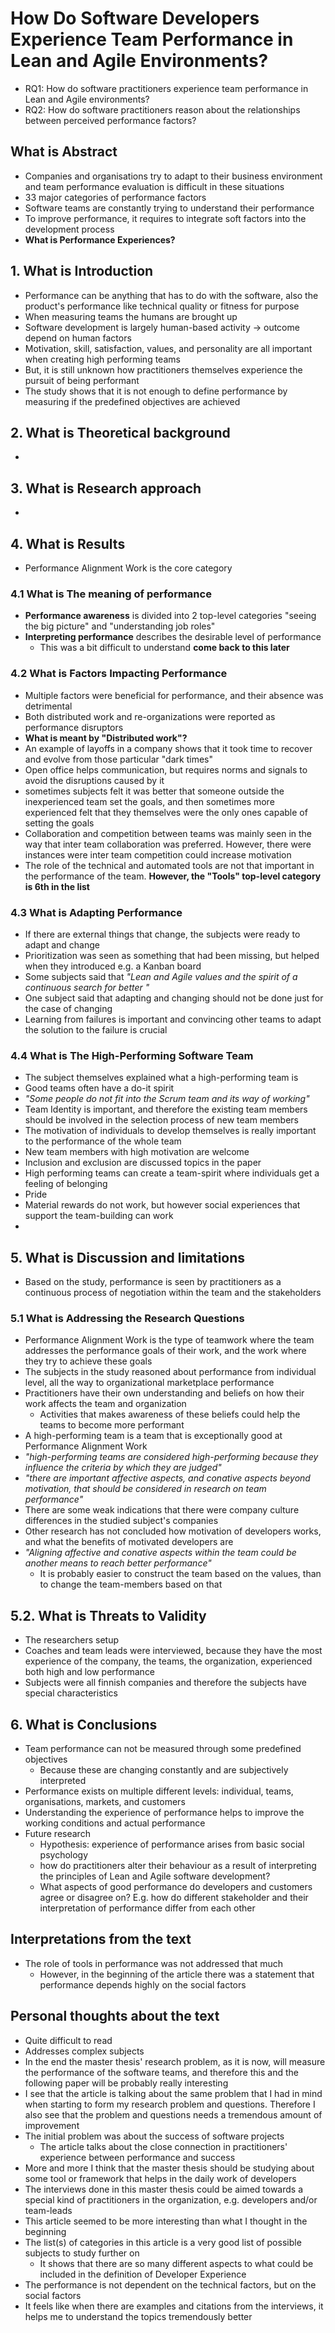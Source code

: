 # How Do Software Developers Experience Team Performance in Lean and Agile Environments?

- RQ1: How do software practitioners experience team performance in Lean and Agile environments?
- RQ2: How do software practitioners reason about the relationships between perceived performance factors?

## What is Abstract

- Companies and organisations try to adapt to their business environment and team performance evaluation is difficult in these situations
- 33 major categories of performance factors
- Software teams are constantly trying to understand their performance
- To improve performance, it requires to integrate soft factors into the development process
- **What is Performance Experiences?**

## 1. What is Introduction

- Performance can be anything that has to do with the software, also the product's performance like technical quality or fitness for purpose
- When measuring teams the humans are brought up
- Software development is largely human-based activity -> outcome depend on human factors
- Motivation, skill, satisfaction, values, and personality are all important when creating high performing teams 
- But, it is still unknown how practitioners themselves experience the pursuit of being performant
- The study shows that it is not enough to define performance by measuring if the predefined objectives are achieved

## 2. What is Theoretical background

- 

## 3. What is Research approach

-

## 4. What is Results

- Performance Alignment Work is the core category

### 4.1 What is The meaning of performance

- **Performance awareness** is divided into 2 top-level categories "seeing the big picture" and "understanding job roles"
- **Interpreting performance** describes the desirable level of performance
  - This was a bit difficult to understand **come back to this later**

### 4.2 What is Factors Impacting Performance

- Multiple factors were beneficial for performance, and their absence was detrimental
- Both distributed work and re-organizations were reported as performance disruptors
- **What is meant by "Distributed work"?**
- An example of layoffs in a company shows that it took time to recover and evolve from those particular "dark times"
- Open office helps communication, but requires norms and signals to avoid the disruptions caused by it
- sometimes subjects felt it was better that someone outside the inexperienced team set the goals, and then sometimes more experienced felt that they themselves were the only ones capable of setting the goals
- Collaboration and competition between teams was mainly seen in the way that inter team collaboration was preferred. However, there were instances were inter team competition could increase motivation
- The role of the technical and automated tools are not that important in the performance of the team. **However, the "Tools" top-level category is 6th in the list**

### 4.3 What is Adapting Performance

- If there are external things that change, the subjects were ready to adapt and change
- Prioritization was seen as something that had been missing, but helped when they introduced e.g. a Kanban board
- Some subjects said that *"Lean and Agile values and the spirit of a continuous search for better "*
- One subject said that adapting and changing should not be done just for the case of changing
- Learning from failures is important and convincing other teams to adapt the solution to the failure is crucial

### 4.4 What is The High-Performing Software Team

- The subject themselves explained what a high-performing team is
- Good teams often have a do-it spirit
- *"Some people do not fit into the Scrum team and its way of working"*
- Team Identity is important, and therefore the existing team members should be involved in the selection process of new team members 
- The motivation of individuals to develop themselves is really important to the performance of the whole team
- New team members with high motivation are welcome
- Inclusion and exclusion are discussed topics in the paper
- High performing teams can create a team-spirit where individuals get a feeling of belonging
- Pride
- Material rewards do not work, but however social experiences that support the team-building can work
- 

## 5. What is Discussion and limitations

- Based on the study, performance is seen by practitioners as a continuous process of negotiation within the team and the stakeholders

### 5.1 What is Addressing the Research Questions

- Performance Alignment Work is the type of teamwork where the team addresses the performance goals of their work, and the work where they try to achieve these goals
- The subjects in the study reasoned about performance from individual level, all the way to organizational marketplace performance
- Practitioners have their own understanding and beliefs on how their work affects the team and organization
  - Activities that makes awareness of these beliefs could help the teams to become more performant
- A high-performing team is a team that is exceptionally good at Performance Alignment Work
- *"high-performing teams are considered high-performing because they influence the criteria by which they are judged"*
- *"there are important affective aspects, and conative aspects beyond motivation, that should be considered in research on team performance"*
- There are some weak indications that there were company culture differences in the studied subject's companies
- Other research has not concluded how motivation of developers works, and what the benefits of motivated developers are
- *"Aligning affective and conative aspects within the team could be another means to reach better performance"*
  - It is probably easier to construct the team based on the values, than to change the team-members based on that

## 5.2. What is Threats to Validity

- The researchers setup
- Coaches and team leads were interviewed, because they have the most experience of the company, the teams, the organization, experienced both high and low performance
- Subjects were all finnish companies and therefore the subjects have special characteristics

## 6. What is Conclusions

- Team performance can not be measured through some predefined objectives
  - Because these are changing constantly and are subjectively interpreted
- Performance exists on multiple different levels: individual, teams, organisations, markets, and customers
- Understanding the experience of performance helps to improve the working conditions and actual performance
- Future research
  - Hypothesis: experience of performance arises from basic social psychology
  - how do practitioners alter their behaviour as a result of interpreting the principles of Lean and Agile software development?
  - What aspects of good performance do developers and customers agree or disagree on? E.g. how do different stakeholder and their interpretation of performance differ from each other

## Interpretations from the text

- The role of tools in performance was not addressed that much
  - However, in the beginning of the article there was a statement that performance depends highly on the social factors

## Personal thoughts about the text

- Quite difficult to read
- Addresses complex subjects
- In the end the master thesis' research problem, as it is now, will measure the performance of the software teams, and therefore this and the following paper will be probably really interesting
- I see that the article is talking about the same problem that I had in mind when starting to form my research problem and questions. Therefore I also see that the problem and questions needs a tremendous amount of improvement
- The initial problem was about the success of software projects
  - The article talks about the close connection in practitioners' experience between performance and success
- More and more I think that the master thesis should be studying about some tool or framework that helps in the daily work of developers
- The interviews done in this master thesis could be aimed towards a special kind of practitioners in the organization, e.g. developers and/or team-leads
- This article seemed to be more interesting than what I thought in the beginning
- The list(s) of categories in this article is a very good list of possible subjects to study further on
  - It shows that there are so many different aspects to what could be included in the definition of Developer Experience
- The performance is not dependent on the technical factors, but on the social factors
- It feels like when there are examples and citations from the interviews, it helps me to understand the topics tremendously better